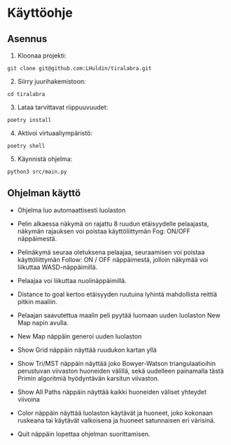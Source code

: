 # Käyttöohje

## Asennus

1. Kloonaa projekti:

```
git clone git@github.com:LHuldin/tiralabra.git
```

2. Siirry juurihakemistoon:

```
cd tiralabra
```

3. Lataa tarvittavat riippuuvuudet:

```
poetry install
```

4. Aktivoi virtuaaliympäristö:
```
poetry shell
```

5. Käynnistä ohjelma:

```
python3 src/main.py
```

## Ohjelman käyttö

- Ohjelma luo automaattisesti luolaston

- Pelin alkaessa näkymä on rajattu 8 ruudun etäisyydelle pelaajasta, näkymän rajauksen voi poistaa käyttöliittymän Fog: ON/OFF näppäimestä.

- Pelinäkymä seuraa oletuksena pelaajaa, seuraamisen voi poistaa käyttöliittymän Follow: ON / OFF näppäimestä, jolloin näkymää voi liikuttaa WASD-näppäimillä.

- Pelaajaa voi liikuttaa nuolinäppäimillä.

- Distance to goal kertoo etäisyyden ruutuina lyhintä mahdollista reittiä pitkin maaliin.

- Pelaajan saavutettua maalin peli pyytää luomaan uuden luolaston New Map napin avulla.

- New Map näppäin generoi uuden luolaston

- Show Grid näppäin näyttää ruudukon kartan yllä

- Show Tri/MST näppäin näyttää joko Bowyer-Watson triangulaatioihin perustuvan viivaston huoneiden välillä, sekä uudelleen painamalla tästä Primin algoritmiä hyödyntävän karsitun viivaston.

- Show All Paths näppäin näyttää kaikki huoneiden väliset yhteydet viivoina

- Color näppäin näyttää luolaston käytävät ja huoneet, joko kokonaan ruskeana tai käytävät valkoisena ja huoneet satunnaisen eri värisinä.

- Quit näppäin lopettaa ohjelman suorittamisen.



